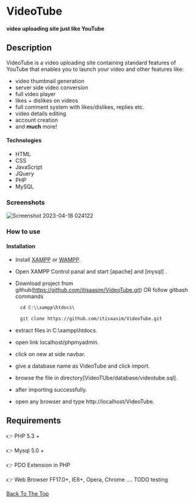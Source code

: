 # VideoTube
   #### video uploading site just like YouTube 

## Description

VideoTube is a video uploading site containing standard features of YouTube that enables you to launch your video and other features like:
 - video thumbnail generation 
 - server side video conversion
 - full video player</li>
 - likes + dislikes on videos
 - full comment system with likes/dislikes, replies etc.
 - video details editing
 - account creation
 - and <strong>much</strong> more!

#### Technologies

- HTML
- CSS
- JavaScript
- JQuery
- PHP
- MySQL

### Screenshots

![Screenshot 2023-04-18 024122](https://user-images.githubusercontent.com/111583166/232612617-367516b4-f2dd-47ae-b2c6-4855df324f7a.png)

### How to use

#### Installation

 - Install <a href="https://www.apachefriends.org/index.html">XAMPP</a> or <a href="https://sourceforge.net/projects/wampserver/">WAMPP</a>.

 - Open XAMPP Control panal and start [apache] and [mysql] .

 - Download project from github(https://github.com/itisaasim/VideoTube.git)
   OR follow gitbash commands

```html
     cd C:\\xampp\htdocs\

     git clone https://github.com/itisaasim/VideoTube.git
```  
  - extract files in C:\xampp\htdocs.

  - open link localhost/phpmyadmin.
  
  - click on new at side navbar.

  - give a database name as VideoTube and click import.

  - browse the file in directory[VideoTUbe/database/videotube.sql].

  - after importing successfully.

  - open any browser and type http://localhost/VideoTube.
  
  ## Requirements
:point_right: PHP 5.3 +

:point_right: Mysql 5.0 +

:point_right: PDO Extension in PHP

:point_right: Web Browser FF17.0+, IE8+, Opera, Chrome .... TODO testing


 
[Back To The Top](#videotube)
